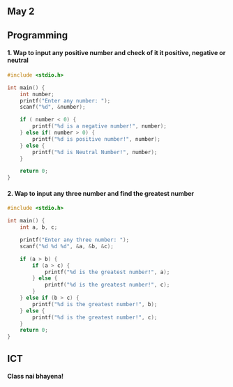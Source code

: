 ## May 2

## Programming

#### 1. Wap to input any positive number and check of it it positive, negative or neutral

```c
#include <stdio.h>

int main() {
    int number;
    printf("Enter any number: ");
    scanf("%d", &number);

    if ( number < 0) {
        printf("%d is a negative number!", number);
    } else if( number > 0) {
        printf("%d is positive number!", number);
    } else {
        printf("%d is Neutral Number!", number);
    }

    return 0;
}
```


#### 2. Wap to input any three number and find the greatest number

```c
#include <stdio.h>

int main() {
    int a, b, c;

    printf("Enter any three number: ");
    scanf("%d %d %d", &a, &b, &c);

    if (a > b) {
        if (a > c) {
            printf("%d is the greatest number!", a);
        } else {
            printf("%d is the greatest number!", c);
        }
    } else if (b > c) {
        printf("%d is the greatest number!", b);
    } else {
        printf("%d is the greatest number!", c);
    }
    return 0;
}
```

## ICT

#### Class nai bhayena!